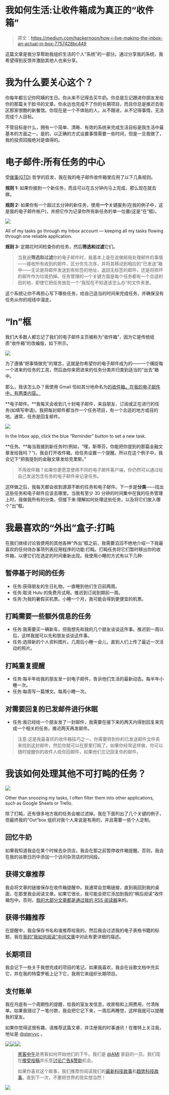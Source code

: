 # 我如何生活:让收件箱成为真正的“收件箱”

> 原文：<https://medium.com/hackernoon/how-i-live-making-the-inbox-an-actual-in-box-7757428bc449>

这篇文章是我分享帮助我组织生活的个人“系统”的一部分。通过分享我的系统，我希望得到反馈并激励其他人也来分享。

# 我为什么要关心这个？

你每年都忘记你阿姨的生日。你从来不记得去买牛奶。你总是忘记跟进你朋友发给你的那篇关于脸书的文章。你永远也完成不了你的长期项目，而且你总是推迟去街区那家很酷的新餐馆。你现在是一个不体贴的人，从不跟进，从不记得事情，无法完成个人目标。

不管目标是什么，拥有一个简单、清晰、有效的系统来完成生活目标是我生活中最基本的方面之一。是的，以正确的方式设置事情需要一些时间，但是一旦我做了，我的投资回报绝对是值得的。

# 电子邮件:所有任务的中心

受[做事(GTD)](http://amzn.to/2qCbnng) 哲学的启发，我在我的电子邮件收件箱里应用了以下几条规则。

**规则 1:** 如果你接到一个新任务，而且可以在五分钟内马上完成，那么现在就去做。

**规则 2:** 如果你有一个超过五分钟的新任务，使用**一个**关键服务(在我的例子中，这是我的电子邮件帐户)，并把它作为记录你所有新任务的单一位置(这是“在”框)。

![](img/ef269c6e67e1b26a55c1d5c62d59f1d0.png)

All of my tasks go through my Inbox account — keeping all my tasks flowing through one reliable application.

**规则 3:** 定期花时间检查你的任务，然后**筛选和过滤**它们。

> 当我说**筛选和过滤**你的电子邮件时，我基本上是在说做邮局处理邮件的事情——接收所有收到的邮件，区分优先次序，并将其移动到相应的“已发送”箱中——无论是将邮件发送到有标签的地址，返回无标签的邮件，还是将损坏的邮件作为垃圾扔掉。任务管理的一个关键方面是每个任务都有一个合适的目的地，即使它把任务放在一个“我现在不知道该怎么办”的文件夹里。

这个系统让你不再担心写下哪些任务，给自己适当的时间来完成任务，并确保没有任务从你的视线中溜走。

# “In”框

我们大多数人都忘记了我们的电子邮件主页被称为“收件箱”，因为它是传统纸质“收件箱”的改编版，如下所示。

![](img/f75e3347e693a981fb1e969292cb8374.png)

为了遵循“把事情做完”的理念，这就是你希望你的电子邮件成为的——一个捕捉每一个进来的任务的工具，然后由你来把进来的任务分类并归类到适当的“出去”箱中。

那么，我该怎么办？我使用 Gmail 恰如其分地命名为[的收件箱。在我的电子邮件中，有两类内容。](https://www.google.com/inbox/)

**电子邮件。**我每天会收到几十封电子邮件，来自朋友、订阅或正在进行的任务(如填写申请)。我把每封邮件都当作一个任务项目，有一个合适的地方或目的地。通常，任务是回复邮件。

![](img/71931792354150cf75c375ed5c300800.png)

In the Inbox app, click the blue “Reminder” button to set a new task.

**任务。**每当我接到新任务时(例如，“嘿，斯蒂芬，你能把你提到的那篇金融文章发给我吗？”)，我会打开收件箱，给任务设置一个提醒。所以在这个例子中，我会记下“把我提到的金融文章发给克里斯。”

> 不用收件箱？如果你更愿意使用不同的电子邮件客户端，你仍然可以通过给自己发送包含任务的电子邮件来记录任务。

这样做之后，我每天都会收到源源不断的任务和电子邮件。下一步是**分类**——找出这些任务和电子邮件应该去哪里。当我有至少 30 分钟的时间集中在我的任务管理上时，我做我所有的分类。但接下来:理解如何处理这些任务，以及将它们放入哪个“出”框。

# 我最喜欢的“外出”盒子:打盹

在我们继续讨论我使用的其他各种“外出”框之前，我需要滔滔不绝地介绍一下我最喜欢的任何待办事项列表应用程序的功能:打盹。打盹任务将它们暂时移出你的收件箱，以便它们在选定的时间重新出现。我使用小睡的方式有以下几种:

## 暂停基于时间的任务

*   任务:获得朋友的生日礼物。一直睡到他们生日前两周。
*   任务:取消 Hulu 的免费月试用。推迟到订阅到期前一周。
*   任务:为我的暑假买机票。小睡一个月，我可能会得到更便宜的机票。

## 打盹需要一些额外信息的任务

*   任务:我需要买一辆新车，但我想先和我的几个朋友谈谈这件事。推迟到一周以后，这样我就可以先和朋友谈谈这件事。
*   任务:选择新的个人资料图片。几周后小睡一会儿，直到人们上传了最近一次活动的照片。

## 打盹重复提醒

*   任务:每半年给我的朋友发一封电子邮件，告诉他们生活的最新动态。每半年小睡一次。
*   任务:每周写一篇博文。每周小睡一次。

## 对需要回复的已发邮件进行休眠

*   任务:我已经给一个朋友发了一封邮件，我需要在接下来的两天内得到回复来完成一个相关的任务。推迟两天再发邮件。

> 注意:这是我最喜欢的收件箱技巧之一。你需要转到你的已发送邮件文件夹来找到这封邮件，然后你就可以在那里打盹了。如果你经常这样做，你可以随时提醒你的收件人给你回邮件，如果他们忘记回复你的邮件。

# 我该如何处理其他不可打盹的任务？

![](img/f87afd1f7679448d6dddd9e27450c701.png)

Other than snoozing my tasks, I often filter them into other applications, such as Google Sheets or Trello.

除了打盹，还有很多地方我的任务会被过滤掉。我在下面列出了几个关键的例子，但最终我的“Out”box 组织对我个人来说是有用的，并且需要一些个人定制。

## 回忆牛奶

如果我知道我会在某个时候去杂货店，我会在那之前暂停收件箱提醒。否则，我会在我的谷歌日历中添加一个访问杂货店的时间段。

## 获得文章推荐

我会将文章的链接保存在收件箱提醒中。我通常会忽略链接，直到我回到我的桌面，在那里我会阅读文章。如果它很长，我可能会把它添加到我的“稍后阅读”收件箱包中。否则，[我的大部分文章都是通过我的 RSS 阅读器](https://hackernoon.com/how-i-live-my-finite-news-system-9389631f05d8)来的。

## 获得书籍推荐

在提醒中，我会保存书名和谁推荐给我的。然后我会过滤我的电子表格书籍的标题，我在[我的“我如何阅读”中间文章](https://hackernoon.com/how-i-live-reading-books-so-they-last-6f93c7e7d702)中对此有更详细的描述。

## 长期项目

我会记下一些关于我想完成的项目的笔记。如果我喜欢，我会在谷歌文档中充实它，并在我的特雷罗板上记下它，我用它来组织长期项目。

## 支付账单

我在月底有一个周期性的提醒，给我的室友发信息，收房租和上网费用，付清账单。如果我错过了一笔付款，我会把它记下来，一周后再睡觉，这样我就可以提醒我的室友。

如果你觉得这很有趣，请推荐这篇文章，并注册我的时事通讯！在推特上关注我，地址是 [@stervyc](http://twitter.com/stervyc) 。

[![](img/50ef4044ecd4e250b5d50f368b775d38.png)](http://bit.ly/HackernoonFB)[![](img/979d9a46439d5aebbdcdca574e21dc81.png)](https://goo.gl/k7XYbx)[![](img/2930ba6bd2c12218fdbbf7e02c8746ff.png)](https://goo.gl/4ofytp)

> [黑客中午](http://bit.ly/Hackernoon)是黑客如何开始他们的下午。我们是 [@AMI](http://bit.ly/atAMIatAMI) 家庭的一员。我们现在[接受投稿](http://bit.ly/hackernoonsubmission)并乐意[讨论广告&赞助](mailto:partners@amipublications.com)机会。
> 
> 如果你喜欢这个故事，我们推荐你阅读我们的[最新科技故事](http://bit.ly/hackernoonlatestt)和[趋势科技故事](https://hackernoon.com/trending)。直到下一次，不要把世界的现实想当然！

![](img/be0ca55ba73a573dce11effb2ee80d56.png)